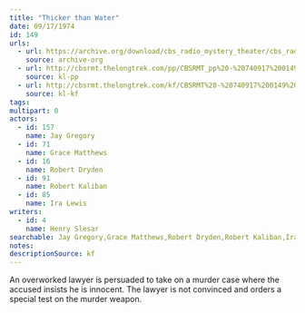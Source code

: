 ```yaml
---
title: "Thicker than Water"
date: 09/17/1974
id: 149
urls: 
  - url: https://archive.org/download/cbs_radio_mystery_theater/cbs_radio_mystery_theater-0101-0150.zip/cbs_radio_mystery_theater-0101-0150%2Fcbsrmt_0149_thicker_than_water.mp3
    source: archive-org
  - url: http://cbsrmt.thelongtrek.com/pp/CBSRMT_pp%20-%20740917%200149%20Thicker%20Than%20Water.mp3
    source: kl-pp
  - url: http://cbsrmt.thelongtrek.com/kf/CBSRMT%20-%20740917%200149%20Thicker%20Than%20Water_kf.mp3
    source: kl-kf
tags: 
multipart: 0
actors:  
  - id: 157
    name: Jay Gregory  
  - id: 71
    name: Grace Matthews  
  - id: 16
    name: Robert Dryden  
  - id: 91
    name: Robert Kaliban  
  - id: 85
    name: Ira Lewis
writers:  
  - id: 4
    name: Henry Slesar
searchable: Jay Gregory,Grace Matthews,Robert Dryden,Robert Kaliban,Ira Lewis Henry Slesar
notes: 
descriptionSource: kf
---
```

An overworked lawyer is persuaded to take on a murder case where the accused insists he is innocent. The lawyer is not convinced and orders a special test on the murder weapon.